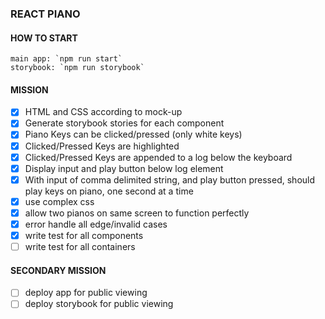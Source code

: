 ### REACT PIANO

#### HOW TO START
```
main app: `npm run start`
storybook: `npm run storybook`
```

#### MISSION
- [x] HTML and CSS according to mock-up
- [x] Generate storybook stories for each component
- [x] Piano Keys can be clicked/pressed (only white keys)
- [x] Clicked/Pressed Keys are highlighted
- [x] Clicked/Pressed Keys are appended to a log below the keyboard
- [x] Display input and play button below log element
- [x] With input of comma delimited string, and play button pressed, should play keys on piano, one second at a time
- [x] use complex css
- [x]  allow two pianos on same screen to function perfectly
- [x] error handle all edge/invalid cases
- [x] write test for all components
- [ ] write test for all containers

#### SECONDARY MISSION
- [ ] deploy app for public viewing
- [ ] deploy storybook for public viewing